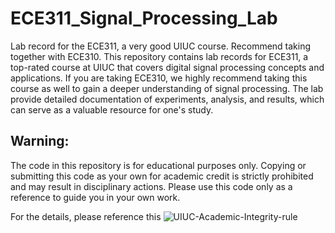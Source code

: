 # ECE311_Signal_Processing_Lab
Lab record for the ECE311, a very good UIUC course. Recommend taking together with ECE310. 
This repository contains lab records for ECE311, a top-rated course at UIUC that covers digital signal processing concepts and applications. If you are taking ECE310, we highly recommend taking this course as well to gain a deeper understanding of signal processing. The lab provide detailed documentation of  experiments, analysis, and results, which can serve as a valuable resource for one's study. 
## Warning: 
The code in this repository is for educational purposes only. Copying or submitting this code as your own for academic credit is strictly prohibited and may result in disciplinary actions. Please use this code only as a reference to guide you in your own work.

For the details, please reference this ![UIUC-Academic-Integrity-rule](https://github.com/Violet24K/UIUC-Academic-Integrity)
